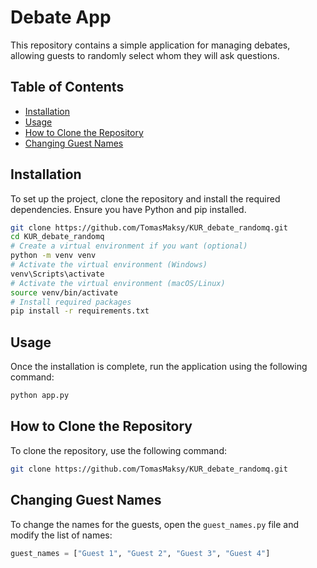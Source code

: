 
# Debate App

This repository contains a simple application for managing debates, allowing guests to randomly select whom they will ask questions. 

## Table of Contents
- [Installation](#installation)
- [Usage](#usage)
- [How to Clone the Repository](#how-to-clone-the-repository)
- [Changing Guest Names](#changing-guest-names)

## Installation

To set up the project, clone the repository and install the required dependencies. Ensure you have Python and pip installed.

```bash
git clone https://github.com/TomasMaksy/KUR_debate_randomq.git
cd KUR_debate_randomq
# Create a virtual environment if you want (optional)
python -m venv venv
# Activate the virtual environment (Windows)
venv\Scripts\activate
# Activate the virtual environment (macOS/Linux)
source venv/bin/activate
# Install required packages
pip install -r requirements.txt
```

## Usage

Once the installation is complete, run the application using the following command:

```bash
python app.py
```

## How to Clone the Repository

To clone the repository, use the following command:

```bash
git clone https://github.com/TomasMaksy/KUR_debate_randomq.git
```

## Changing Guest Names

To change the names for the guests, open the `guest_names.py` file and modify the list of names:

```python
guest_names = ["Guest 1", "Guest 2", "Guest 3", "Guest 4"]
```

